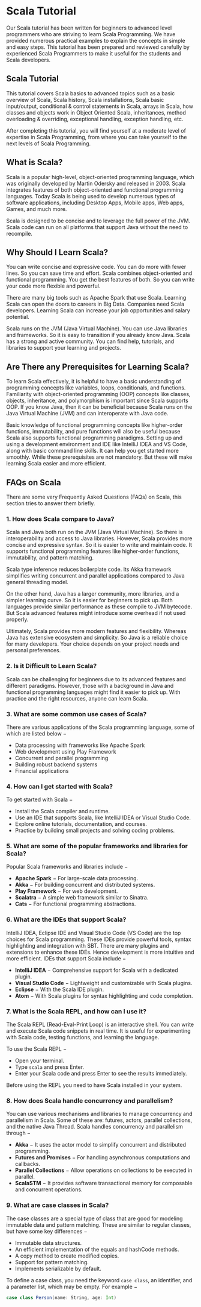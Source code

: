 # Scala Tutorial

Our Scala tutorial has been written for beginners to advanced level programmers who are striving to learn Scala Programming. We have provided numerous practical examples to explain the concepts in simple and easy steps. This tutorial has been prepared and reviewed carefully by experienced Scala Programmers to make it useful for the students and Scala developers.

## Scala Tutorial
This tutorial covers Scala basics to advanced topics such as a basic overview of Scala, Scala history, Scala installations, Scala basic input/output, conditional & control statements in Scala, arrays in Scala, how classes and objects work in Object Oriented Scala, inheritances, method overloading & overriding, exceptional handling, exception handling, etc.

After completing this tutorial, you will find yourself at a moderate level of expertise in Scala Programming, from where you can take yourself to the next levels of Scala Programming.

## What is Scala?
Scala is a popular high-level, object-oriented programming language, which was originally developed by Martin Odersky and released in 2003. Scala integrates features of both object-oriented and functional programming languages. Today Scala is being used to develop numerous types of software applications, including Desktop Apps, Mobile apps, Web apps, Games, and much more.

Scala is designed to be concise and to leverage the full power of the JVM. Scala code can run on all platforms that support Java without the need to recompile.

## Why Should I Learn Scala?
You can write concise and expressive code. You can do more with fewer lines. So you can save time and effort. Scala combines object-oriented and functional programming. You get the best features of both. So you can write your code more flexible and powerful.

There are many big tools such as Apache Spark that use Scala. Learning Scala can open the doors to careers in Big Data. Companies need Scala developers. Learning Scala can increase your job opportunities and salary potential.

Scala runs on the JVM (Java Virtual Machine). You can use Java libraries and frameworks. So it is easy to transition if you already know Java. Scala has a strong and active community. You can find help, tutorials, and libraries to support your learning and projects.

## Are There any Prerequisites for Learning Scala?
To learn Scala effectively, it is helpful to have a basic understanding of programming concepts like variables, loops, conditionals, and functions. Familiarity with object-oriented programming (OOP) concepts like classes, objects, inheritance, and polymorphism is important since Scala supports OOP. If you know Java, then it can be beneficial because Scala runs on the Java Virtual Machine (JVM) and can interoperate with Java code.

Basic knowledge of functional programming concepts like higher-order functions, immutability, and pure functions will also be useful because Scala also supports functional programming paradigms. Setting up and using a development environment and IDE like IntelliJ IDEA and VS Code, along with basic command line skills. It can help you get started more smoothly. While these prerequisites are not mandatory. But these will make learning Scala easier and more efficient.

## FAQs on Scala
There are some very Frequently Asked Questions (FAQs) on Scala, this section tries to answer them briefly.

### 1. How does Scala compare to Java?
Scala and Java both run on the JVM (Java Virtual Machine). So there is interoperability and access to Java libraries. However, Scala provides more concise and expressive syntax. So it is easier to write and maintain code. It supports functional programming features like higher-order functions, immutability, and pattern matching.

Scala type inference reduces boilerplate code. Its Akka framework simplifies writing concurrent and parallel applications compared to Java general threading model.

On the other hand, Java has a larger community, more libraries, and a simpler learning curve. So it is easier for beginners to pick up. Both languages provide similar performance as these compile to JVM bytecode. But Scala advanced features might introduce some overhead if not used properly.

Ultimately, Scala provides more modern features and flexibility. Whereas Java has extensive ecosystem and simplicity. So Java is a reliable choice for many developers. Your choice depends on your project needs and personal preferences.

### 2. Is it Difficult to Learn Scala?
Scala can be challenging for beginners due to its advanced features and different paradigms. However, those with a background in Java and functional programming languages might find it easier to pick up. With practice and the right resources, anyone can learn Scala.

### 3. What are some common use cases of Scala?
There are various applications of the Scala programming language, some of which are listed below −

- Data processing with frameworks like Apache Spark
- Web development using Play Framework
- Concurrent and parallel programming
- Building robust backend systems
- Financial applications

### 4. How can I get started with Scala?
To get started with Scala −

- Install the Scala compiler and runtime.
- Use an IDE that supports Scala, like IntelliJ IDEA or Visual Studio Code.
- Explore online tutorials, documentation, and courses.
- Practice by building small projects and solving coding problems.

### 5. What are some of the popular frameworks and libraries for Scala?
Popular Scala frameworks and libraries include −

- **Apache Spark** − For large-scale data processing.
- **Akka** − For building concurrent and distributed systems.
- **Play Framework** − For web development.
- **Scalatra** − A simple web framework similar to Sinatra.
- **Cats** − For functional programming abstractions.

### 6. What are the IDEs that support Scala?
IntelliJ IDEA, Eclipse IDE and Visual Studio Code (VS Code) are the top choices for Scala programming. These IDEs provide powerful tools, syntax highlighting and integration with SBT. There are many plugins and extensions to enhance these IDEs. Hence development is more intuitive and more efficient. IDEs that support Scala include −

- **IntelliJ IDEA** − Comprehensive support for Scala with a dedicated plugin.
- **Visual Studio Code** − Lightweight and customizable with Scala plugins.
- **Eclipse** − With the Scala IDE plugin.
- **Atom** − With Scala plugins for syntax highlighting and code completion.

### 7. What is the Scala REPL, and how can I use it?
The Scala REPL (Read-Eval-Print Loop) is an interactive shell. You can write and execute Scala code snippets in real time. It is useful for experimenting with Scala code, testing functions, and learning the language.

To use the Scala REPL −

- Open your terminal.
- Type `scala` and press Enter.
- Enter your Scala code and press Enter to see the results immediately.

Before using the REPL you need to have Scala installed in your system.

### 8. How does Scala handle concurrency and parallelism?
You can use various mechanisms and libraries to manage concurrency and parallelism in Scala. Some of these are: futures, actors, parallel collections, and the native Java Thread. Scala handles concurrency and parallelism through −

- **Akka** − It uses the actor model to simplify concurrent and distributed programming.
- **Futures and Promises** − For handling asynchronous computations and callbacks.
- **Parallel Collections** − Allow operations on collections to be executed in parallel.
- **ScalaSTM** − It provides software transactional memory for composable and concurrent operations.

### 9. What are case classes in Scala?
The case classes are a special type of class that are good for modeling immutable data and pattern matching. These are similar to regular classes, but have some key differences −

- Immutable data structures.
- An efficient implementation of the equals and hashCode methods.
- A copy method to create modified copies.
- Support for pattern matching.
- Implements serializable by default.

To define a case class, you need the keyword `case class`, an identifier, and a parameter list, which may be empty. For example −

```scala
case class Person(name: String, age: Int)


